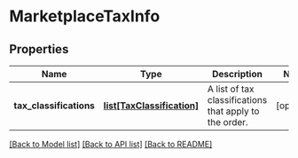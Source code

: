# MarketplaceTaxInfo

## Properties
Name | Type | Description | Notes
------------ | ------------- | ------------- | -------------
**tax_classifications** | [**list[TaxClassification]**](TaxClassification.md) | A list of tax classifications that apply to the order. | [optional] 

[[Back to Model list]](../README.md#documentation-for-models) [[Back to API list]](../README.md#documentation-for-api-endpoints) [[Back to README]](../README.md)


